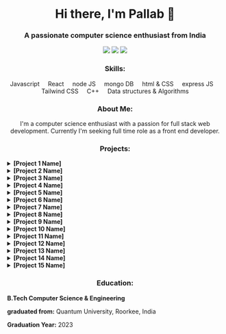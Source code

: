 <!-- Your Name -->
<h1 align="center">Hi there, I'm Pallab 👋</h1>

<!-- Your Introduction -->
<h3 align="center">A passionate computer science enthusiast from India</h3>

<!-- Connect with me -->
<p align="center">
  <a href="https://github.com/pallabofficial" alt="GitHub"><img src="https://img.shields.io/badge/GitHub-@YourGitHubUsername-181717?style=for-the-badge&logo=github" /></a>
  <a href="https://www.linkedin.com/in/pallab-mondal-b1a100234/" alt="LinkedIn"><img src="https://img.shields.io/badge/LinkedIn-Your Name-0077B5?style=for-the-badge&logo=linkedin" /></a>
  <a href="mailto:officialpallabmondal000@gmail.com" alt="Email"><img src="https://img.shields.io/badge/Email-Contact%20Me-D14836?style=for-the-badge&logo=gmail" /></a>
</p>

<!-- Skills -->
<h3 align="center">Skills:</h3>
<p align="center">
  Javascript
  &nbsp;&nbsp;&nbsp; <!-- Add multiple spaces between skills -->
  React
  &nbsp;&nbsp;&nbsp;
  node JS
  &nbsp;&nbsp;&nbsp;
  mongo DB
  &nbsp;&nbsp;&nbsp;
  html & CSS
  &nbsp;&nbsp;&nbsp;
  express JS
  &nbsp;&nbsp;&nbsp;
  Tailwind CSS
  &nbsp;&nbsp;&nbsp;
  C++
  &nbsp;&nbsp;&nbsp;
  Data structures & Algorithms
  
</p>


<!-- About Me -->
<h3 align="center">About Me:</h3>
<p align="center">
  I'm a computer science enthusiast with a passion for full stack web development. Currently I'm seeking full time role as a front end developer.
</p>

<!-- Projects -->
<h3 align="center">Projects:</h3>
<details>
  <summary><b>[Project 1 Name]</b></summary>
  <p><b>About:</b> [Project 1 Description]</p>
  <p><b>Purpose:</b> [Project 1 Purpose]</p>
  <p><b>Technology Used:</b> [Project 1 Tech]</p>
  <p><b>Link:</b> [Project 1 Link]</p>
</details>

<details>
  <summary><b>[Project 2 Name]</b></summary>
  <p><b>About:</b> [Project 2 Description]</p>
  <p><b>Purpose:</b> [Project 2 Purpose]</p>
  <p><b>Technology Used:</b> [Project 2 Tech]</p>
  <p><b>Link:</b> [Project 2 Link]</p>
</details>

<details>
  <summary><b>[Project 3 Name]</b></summary>
  <p><b>About:</b> [Project 3 Description]</p>
  <p><b>Purpose:</b> [Project 3 Purpose]</p>
  <p><b>Technology Used:</b> [Project 3 Tech]</p>
  <p><b>Link:</b> [Project 3 Link]</p>
</details>

<details>
  <summary><b>[Project 4 Name]</b></summary>
  <p><b>About:</b> [Project 4 Description]</p>
  <p><b>Purpose:</b> [Project 4 Purpose]</p>
  <p><b>Technology Used:</b> [Project 4 Tech]</p>
  <p><b>Link:</b> [Project 4 Link]</p>
</details>

<details>
  <summary><b>[Project 5 Name]</b></summary>
  <p><b>About:</b> [Project 5 Description]</p>
  <p><b>Purpose:</b> [Project 5 Purpose]</p>
  <p><b>Technology Used:</b> [Project 5 Tech]</p>
  <p><b>Link:</b> [Project 5 Link]</p>
</details>

<details>
  <summary><b>[Project 6 Name]</b></summary>
  <p><b>About:</b> [Project 5 Description]</p>
  <p><b>Purpose:</b> [Project 5 Purpose]</p>
  <p><b>Technology Used:</b> [Project 5 Tech]</p>
  <p><b>Link:</b> [Project 5 Link]</p>
</details>

<details>
  <summary><b>[Project 7 Name]</b></summary>
  <p><b>About:</b> [Project 5 Description]</p>
  <p><b>Purpose:</b> [Project 5 Purpose]</p>
  <p><b>Technology Used:</b> [Project 5 Tech]</p>
  <p><b>Link:</b> [Project 5 Link]</p>
</details>

<details>
  <summary><b>[Project 8 Name]</b></summary>
  <p><b>About:</b> [Project 5 Description]</p>
  <p><b>Purpose:</b> [Project 5 Purpose]</p>
  <p><b>Technology Used:</b> [Project 5 Tech]</p>
  <p><b>Link:</b> [Project 5 Link]</p>
</details>

<details>
  <summary><b>[Project 9 Name]</b></summary>
  <p><b>About:</b> [Project 5 Description]</p>
  <p><b>Purpose:</b> [Project 5 Purpose]</p>
  <p><b>Technology Used:</b> [Project 5 Tech]</p>
  <p><b>Link:</b> [Project 5 Link]</p>
</details>

<details>
  <summary><b>[Project 10 Name]</b></summary>
  <p><b>About:</b> [Project 5 Description]</p>
  <p><b>Purpose:</b> [Project 5 Purpose]</p>
  <p><b>Technology Used:</b> [Project 5 Tech]</p>
  <p><b>Link:</b> [Project 5 Link]</p>
</details>

<details>
  <summary><b>[Project 11 Name]</b></summary>
  <p><b>About:</b> [Project 5 Description]</p>
  <p><b>Purpose:</b> [Project 5 Purpose]</p>
  <p><b>Technology Used:</b> [Project 5 Tech]</p>
  <p><b>Link:</b> [Project 5 Link]</p>
</details>

<details>
  <summary><b>[Project 12 Name]</b></summary>
  <p><b>About:</b> [Project 5 Description]</p>
  <p><b>Purpose:</b> [Project 5 Purpose]</p>
  <p><b>Technology Used:</b> [Project 5 Tech]</p>
  <p><b>Link:</b> [Project 5 Link]</p>
</details>

<details>
  <summary><b>[Project 13 Name]</b></summary>
  <p><b>About:</b> [Project 5 Description]</p>
  <p><b>Purpose:</b> [Project 5 Purpose]</p>
  <p><b>Technology Used:</b> [Project 5 Tech]</p>
  <p><b>Link:</b> [Project 5 Link]</p>
</details>

<details>
  <summary><b>[Project 14 Name]</b></summary>
  <p><b>About:</b> [Project 5 Description]</p>
  <p><b>Purpose:</b> [Project 5 Purpose]</p>
  <p><b>Technology Used:</b> [Project 5 Tech]</p>
  <p><b>Link:</b> [Project 5 Link]</p>
</details>

<details>
  <summary><b>[Project 15 Name]</b></summary>
  <p><b>About:</b> [Project 5 Description]</p>
  <p><b>Purpose:</b> [Project 5 Purpose]</p>
  <p><b>Technology Used:</b> [Project 5 Tech]</p>
  <p><b>Link:</b> [Project 5 Link]</p>
</details>

<!-- Education -->
<h3 align="center">Education:</h3>

<b>B.Tech Computer Science & Engineering</b>
<p><b>graduated from:</b> Quantum University, Roorkee, India</p>
<p><b>Graduation Year:</b> 2023</p>


